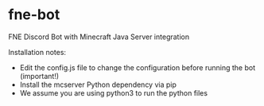 # fne-bot
FNE Discord Bot with Minecraft Java Server integration

Installation notes:
- Edit the config.js file to change the configuration before running the bot (important!)
- Install the mcserver Python dependency via pip
- We assume you are using python3 to run the python files
